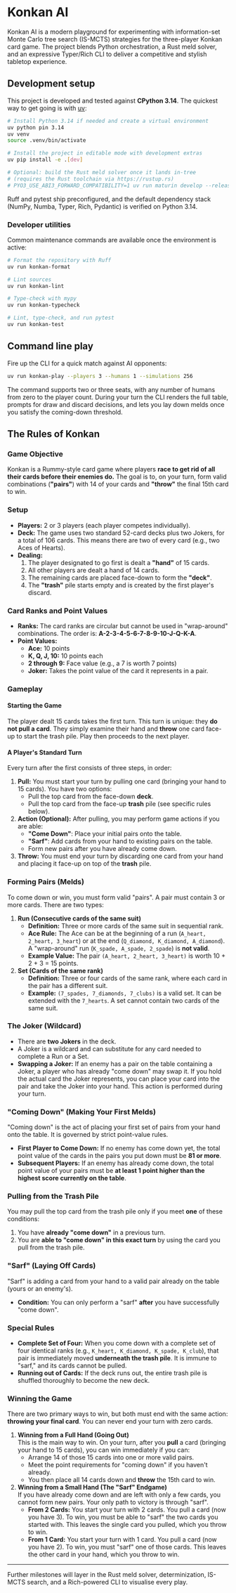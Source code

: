 # Konkan AI

Konkan AI is a modern playground for experimenting with information-set Monte Carlo tree search (IS-MCTS) strategies for the three-player Konkan card game. The project blends Python orchestration, a Rust meld solver, and an expressive Typer/Rich CLI to deliver a competitive and stylish tabletop experience.

## Development setup

This project is developed and tested against **CPython 3.14**. The quickest way to get going is with [uv](https://github.com/astral-sh/uv):

```bash
# Install Python 3.14 if needed and create a virtual environment
uv python pin 3.14
uv venv
source .venv/bin/activate

# Install the project in editable mode with development extras
uv pip install -e .[dev]

# Optional: build the Rust meld solver once it lands in-tree
# (requires the Rust toolchain via https://rustup.rs)
# PYO3_USE_ABI3_FORWARD_COMPATIBILITY=1 uv run maturin develop --release
```

Ruff and pytest ship preconfigured, and the default dependency stack (NumPy, Numba, Typer, Rich, Pydantic) is verified on Python 3.14.

### Developer utilities

Common maintenance commands are available once the environment is active:

```bash
# Format the repository with Ruff
uv run konkan-format

# Lint sources
uv run konkan-lint

# Type-check with mypy
uv run konkan-typecheck

# Lint, type-check, and run pytest
uv run konkan-test
```

## Command line play

Fire up the CLI for a quick match against AI opponents:

```bash
uv run konkan-play --players 3 --humans 1 --simulations 256
```

The command supports two or three seats, with any number of humans from zero to the player count. During your turn the CLI renders the full table, prompts for draw and discard decisions, and lets you lay down melds once you satisfy the coming-down threshold.

## The Rules of Konkan

### Game Objective

Konkan is a Rummy-style card game where players **race to get rid of all their cards before their enemies do.** The goal is to, on your turn, form valid combinations (**"pairs"**) with 14 of your cards and **"throw"** the final 15th card to win.

### Setup

- **Players:** 2 or 3 players (each player competes individually).
- **Deck:** The game uses two standard 52-card decks plus two Jokers, for a total of 106 cards. This means there are two of every card (e.g., two Aces of Hearts).
- **Dealing:**
  1. The player designated to go first is dealt a **"hand"** of 15 cards.
  2. All other players are dealt a hand of 14 cards.
  3. The remaining cards are placed face-down to form the **"deck"**.
  4. The **"trash"** pile starts empty and is created by the first player's discard.

### Card Ranks and Point Values

- **Ranks:** The card ranks are circular but cannot be used in "wrap-around" combinations. The order is: **A-2-3-4-5-6-7-8-9-10-J-Q-K-A**.
- **Point Values:**
  - **Ace:** 10 points
  - **K, Q, J, 10:** 10 points each
  - **2 through 9:** Face value (e.g., a 7 is worth 7 points)
  - **Joker:** Takes the point value of the card it represents in a pair.

### Gameplay

#### Starting the Game

The player dealt 15 cards takes the first turn. This turn is unique: they **do not pull a card**. They simply examine their hand and **throw** one card face-up to start the trash pile. Play then proceeds to the next player.

#### A Player's Standard Turn

Every turn after the first consists of three steps, in order:

1. **Pull:** You must start your turn by pulling one card (bringing your hand to 15 cards). You have two options:
   - Pull the top card from the face-down **deck**.
   - Pull the top card from the face-up **trash** pile (see specific rules below).
2. **Action (Optional):** After pulling, you may perform game actions if you are able:
   - **"Come Down"**: Place your initial pairs onto the table.
   - **"Sarf"**: Add cards from your hand to existing pairs on the table.
   - Form new pairs after you have already come down.
3. **Throw:** You must end your turn by discarding one card from your hand and placing it face-up on top of the **trash** pile.

### Forming Pairs (Melds)

To come down or win, you must form valid "pairs". A pair must contain 3 or more cards. There are two types:

1. **Run (Consecutive cards of the same suit)**
   - **Definition:** Three or more cards of the same suit in sequential rank.
   - **Ace Rule:** The Ace can be at the beginning of a run (`A_heart, 2_heart, 3_heart`) or at the end (`Q_diamond, K_diamond, A_diamond`). A "wrap-around" run (`K_spade, A_spade, 2_spade`) is **not valid**.
   - **Example Value:** The pair `(A_heart, 2_heart, 3_heart)` is worth 10 + 2 + 3 = 15 points.
2. **Set (Cards of the same rank)**
   - **Definition:** Three or four cards of the same rank, where each card in the pair has a different suit.
   - **Example:** `(7_spades, 7_diamonds, 7_clubs)` is a valid set. It can be extended with the `7_hearts`. A set cannot contain two cards of the same suit.

### The Joker (Wildcard)

- There are **two Jokers** in the deck.
- A Joker is a wildcard and can substitute for any card needed to complete a Run or a Set.
- **Swapping a Joker:** If an enemy has a pair on the table containing a Joker, a player who has already "come down" may swap it. If you hold the actual card the Joker represents, you can place your card into the pair and take the Joker into your hand. This action is performed during your turn.

### "Coming Down" (Making Your First Melds)

"Coming down" is the act of placing your first set of pairs from your hand onto the table. It is governed by strict point-value rules.

- **First Player to Come Down:** If no enemy has come down yet, the total point value of the cards in the pairs you put down must be **81 or more**.
- **Subsequent Players:** If an enemy has already come down, the total point value of your pairs must be **at least 1 point higher than the highest score currently on the table**.

### Pulling from the Trash Pile

You may pull the top card from the trash pile only if you meet **one** of these conditions:

1. You have **already "come down"** in a previous turn.
2. You are **able to "come down" in this exact turn** by using the card you pull from the trash pile.

### "Sarf" (Laying Off Cards)

"Sarf" is adding a card from your hand to a valid pair already on the table (yours or an enemy's).

- **Condition:** You can only perform a "sarf" **after** you have successfully "come down".

### Special Rules

- **Complete Set of Four:** When you come down with a complete set of four identical ranks (e.g., `K_heart, K_diamond, K_spade, K_club`), that pair is immediately moved **underneath the trash pile**. It is immune to "sarf," and its cards cannot be pulled.
- **Running out of Cards:** If the deck runs out, the entire trash pile is shuffled thoroughly to become the new deck.

### Winning the Game

There are two primary ways to win, but both must end with the same action: **throwing your final card**. You can never end your turn with zero cards.

1. **Winning from a Full Hand (Going Out)**  
   This is the main way to win. On your turn, after you **pull** a card (bringing your hand to 15 cards), you can win immediately if you can:
   - Arrange 14 of those 15 cards into one or more valid pairs.
   - Meet the point requirements for "coming down" if you haven't already.
   - You then place all 14 cards down and **throw** the 15th card to win.
2. **Winning from a Small Hand (The "Sarf" Endgame)**  
   If you have already come down and are left with only a few cards, you cannot form new pairs. Your only path to victory is through "sarf".
   - **From 2 Cards:** You start your turn with 2 cards. You pull a card (now you have 3). To win, you must be able to "sarf" the two cards you started with. This leaves the single card you pulled, which you throw to win.
   - **From 1 Card:** You start your turn with 1 card. You pull a card (now you have 2). To win, you must "sarf" one of those cards. This leaves the other card in your hand, which you throw to win.

---

Further milestones will layer in the Rust meld solver, determinization, IS-MCTS search, and a Rich-powered CLI to visualise every play.
